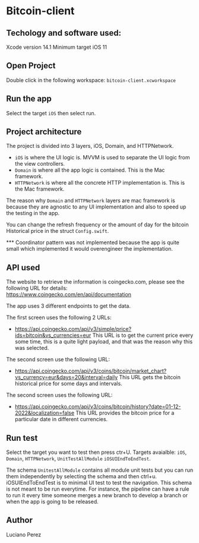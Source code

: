 # Bitcoin-client

## Techology and software used: 
 Xcode version 14.1 
 Minimum target iOS 11

## Open Project
Double click in the following workspace: `bitcoin-client.xcworkspace`

## Run the app
Select the target `iOS` then select run.

## Project architecture
The project is divided into 3 layers, iOS, Domain, and HTTPNetwork.
- `iOS` is where the UI logic is. MVVM is used to separate the UI logic from the view controllers.
- `Domain` is where all the app logic is contained. This is the Mac framework.
- `HTTPNetwork` is where all the concrete HTTP implementation is. This is the Mac framework.

The reason why `Domain` and `HTTPNetwork` layers are mac framework is because they are agnostic to any UI implementation and also to speed up the testing in the app.

You can change the refresh frequency or the amount of day for the bitcoin Historical price in the struct `Config.swift`.

*** Coordinator pattern was not implemented because the app is quite small which implemented it would overengineer the implementation.

## API used
The website to retrieve the information is coingecko.com, please see the following URL for details: 
https://www.coingecko.com/en/api/documentation

The app uses 3 different endpoints to get the data. 

The first screen uses the following 2 URLs:
- https://api.coingecko.com/api/v3/simple/price?ids=bitcoin&vs_currencies=eur
This URL is to get the current price every some time, this is a quite light payload, and that was the reason why this was selected.


The second screen use the following URL:
- https://api.coingecko.com/api/v3/coins/bitcoin/market_chart?vs_currency=eur&days=20&interval=daily
This URL gets the bitcoin historical price for some days and intervals.


The second screen uses the following URL:
- https://api.coingecko.com/api/v3/coins/bitcoin/history?date=01-12-2022&localization=false
This URL provides the bitcoin price for a particular date in different currencies.

## Run test
Select the target you want to test then press ctr+U.
Targets avaialble: `iOS`, `Domain`, `HTTPNetwork`, `UnitTestAllModule` `iOSUIEndToEndTest`.

The schema `UnitestAllModule` contains all module unit tests but you can run them independently by selecting the schema and then ctrl+u.
iOSUIEndToEndTest is to minimal UI test to test the navigation. This schema is not meant to be run everytime. For instance, the pipeline can have a rule to run it every time someone merges a new branch to develop a branch or when the app is going to be released.

## Author
Luciano Perez 
